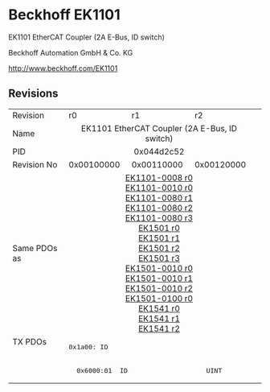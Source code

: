 # Beckhoff EK1101

EK1101 EtherCAT Coupler (2A E-Bus, ID switch)

Beckhoff Automation GmbH & Co. KG

http://www.beckhoff.com/EK1101

## Revisions
<table>
<tr >
<td>Revision</td>
<td>r0</td>
<td>r1</td>
<td>r2</td>
</tr>
<tr >
<td>Name</td>
<td colspan=3 align="center">EK1101 EtherCAT Coupler (2A E-Bus, ID switch)</td>
</tr>
<tr >
<td>PID</td>
<td colspan=3 align="center">0x044d2c52</td>
</tr>
<tr >
<td>Revision No</td>
<td>0x00100000</td>
<td>0x00110000</td>
<td>0x00120000</td>
</tr>
<tr >
<td>Same PDOs as</td>
<td colspan=3 align="center"><a href="EK1101-0008">EK1101-0008 r0</a><br/><a href="EK1101-0010">EK1101-0010 r0</a><br/><a href="EK1101-0080">EK1101-0080 r1</a><br/><a href="EK1101-0080">EK1101-0080 r2</a><br/><a href="EK1101-0080">EK1101-0080 r3</a><br/><a href="EK1501">EK1501 r0</a><br/><a href="EK1501">EK1501 r1</a><br/><a href="EK1501">EK1501 r2</a><br/><a href="EK1501">EK1501 r3</a><br/><a href="EK1501-0010">EK1501-0010 r0</a><br/><a href="EK1501-0010">EK1501-0010 r1</a><br/><a href="EK1501-0010">EK1501-0010 r2</a><br/><a href="EK1501-0100">EK1501-0100 r0</a><br/><a href="EK1541">EK1541 r0</a><br/><a href="EK1541">EK1541 r1</a><br/><a href="EK1541">EK1541 r2</a></td>
</tr>
<tr class="txpdo pdosection">
<td rowspan=2 valign=top>TX PDOs</td>
<td colspan=3 align="left"><pre>0x1a00: ID</pre></td>
<td></td>
</tr>
<tr class="txpdo">
<td colspan=3 align="left"><pre>  0x6000:01  ID                    UINT</pre></td>
</tr>
</table>
